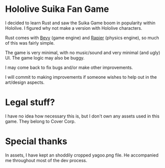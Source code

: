 # Hololive Suika Fan Game

I decided to learn Rust and saw the Suika Game boom in popularity within Hololive. I figured why not make a version with Hololive characters.

Rust comes with [Bevy](https://github.com/bevyengine/bevy) (game engine) and [Rapier](https://github.com/dimforge/bevy_rapier) (physics engine), so much of this was fairly simple.

The game is very minimal, with no music/sound and very minimal (and ugly) UI. The game logic may also be buggy.

I may come back to fix bugs and/or make other improvements.

I will commit to making improvements if someone wishes to help out in the art/design aspects.

# Legal stuff?

I have no idea how necessary this is, but I don't own any assets used in this game. They belong to Cover Corp.

# Special thanks

In assets, I have kept an shoddily cropped yagoo.png file. He accompanied me throughout most of the dev process.